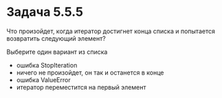 # Задача 5.5.5

Что произойдет, когда итератор достигнет конца списка и попытается возвратить следующий элемент?

Выберите один вариант из списка

- ошибка StopIteration
- ничего не произойдет, он так и останется в конце
- ошибка ValueError
- итератор переместится на первый элемент
